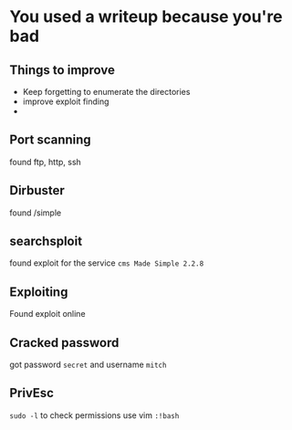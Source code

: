 # You used a writeup because you're bad

## Things to improve
- Keep forgetting to enumerate the directories
- improve exploit finding
- 

## Port scanning
found ftp, http, ssh

## Dirbuster
found /simple

## searchsploit
found exploit for the service `cms Made Simple 2.2.8`

## Exploiting
Found exploit online

## Cracked password
got password `secret` and username `mitch`

## PrivEsc
`sudo -l` to check permissions
use vim `:!bash`

